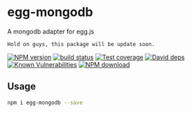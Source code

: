 # egg-mongodb

A mongodb adapter for egg.js

`Hold on guys, this package will be update soon.`


[![NPM version][npm-image]][npm-url]
[![build status][travis-image]][travis-url]
[![Test coverage][codecov-image]][codecov-url]
[![David deps][david-image]][david-url]
[![Known Vulnerabilities][snyk-image]][snyk-url]
[![NPM download][download-image]][download-url]

[npm-image]: https://img.shields.io/npm/v/egg-mongo.svg?style=flat-square
[npm-url]: https://npmjs.org/package/egg-mongo
[travis-image]: https://img.shields.io/travis/{{org}}/egg-mongo.svg?style=flat-square
[travis-url]: https://travis-ci.org/{{org}}/egg-mongo
[codecov-image]: https://codecov.io/gh/{{org}}/egg-mongo/branch/master/graph/badge.svg
[codecov-url]: https://codecov.io/gh/{{org}}/egg-mongo
[david-image]: https://img.shields.io/david/{{org}}/egg-mongo.svg?style=flat-square
[david-url]: https://david-dm.org/{{org}}/egg-mongo
[snyk-image]: https://snyk.io/test/npm/egg-mongo/badge.svg?style=flat-square
[snyk-url]: https://snyk.io/test/npm/egg-mongo
[download-image]: https://img.shields.io/npm/dm/egg-mongo.svg?style=flat-square
[download-url]: https://npmjs.org/package/egg-mongo

## Usage

```bash
npm i egg-mongodb --save
```
